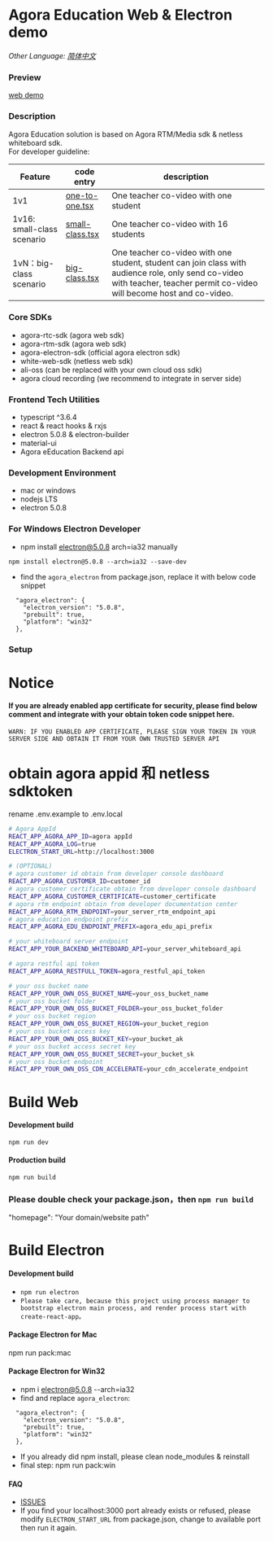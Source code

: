 # Agora Education Web & Electron demo  
*Other Language: [简体中文](README.zh.md)*

### Preview
  [web demo](https://solutions.agora.io/education/web/)

### Description
  Agora Education solution is based on Agora RTM/Media sdk & netless whiteboard sdk.  
  For developer guideline:

  |Feature|code entry|description|  
  | ---- | ----- | ----- |
  | 1v1 | [one-to-one.tsx](./src/pages/classroom/one-to-one.tsx) | One teacher co-video with one student |
  | 1v16: small-class scenario| [small-class.tsx](./src/pages/classroom/small-class.tsx) | One teacher co-video with 16 students |
  | 1vN：big-class scenario | [big-class.tsx](./src/pages/classroom/big-class.tsx) | One teacher co-video with one student, student can join class with audience role, only send co-video with teacher, teacher permit co-video will become host and co-video. |

### Core SDKs
  * agora-rtc-sdk (agora web sdk)
  * agora-rtm-sdk (agora web sdk)
  * agora-electron-sdk  (official agora electron sdk)
  * white-web-sdk (netless web sdk)
  * ali-oss (can be replaced with your own cloud oss sdk)
  * agora cloud recording (we recommend to integrate in server side)

### Frontend Tech Utilities
  * typescript ^3.6.4
  * react & react hooks & rxjs
  * electron 5.0.8 & electron-builder
  * material-ui
  * Agora eEducation Backend api


### Development Environment
  * mac or windows
  * nodejs LTS
  * electron 5.0.8

### For Windows Electron Developer
  * npm install electron@5.0.8 arch=ia32 manually  
  ```  
  npm install electron@5.0.8 --arch=ia32 --save-dev
  ```  
  * find the `agora_electron` from package.json, replace it with below code snippet  
  ```
    "agora_electron": {
      "electron_version": "5.0.8",
      "prebuilt": true,
      "platform": "win32"
    },
  ```  

### Setup

# Notice 
#### If you are already enabled app certificate for security, please find below comment and integrate with your obtain token code snippet here.
```
WARN: IF YOU ENABLED APP CERTIFICATE, PLEASE SIGN YOUR TOKEN IN YOUR SERVER SIDE AND OBTAIN IT FROM YOUR OWN TRUSTED SERVER API
```

# obtain agora appid 和 netless sdktoken
  rename .env.example to .env.local
```bash
# Agora AppId
REACT_APP_AGORA_APP_ID=agora appId
REACT_APP_AGORA_LOG=true
ELECTRON_START_URL=http://localhost:3000

# (OPTIONAL)
# agora customer id obtain from developer console dashboard
REACT_APP_AGORA_CUSTOMER_ID=customer_id
# agora customer certificate obtain from developer console dashboard
REACT_APP_AGORA_CUSTOMER_CERTIFICATE=customer_certificate
# agora rtm endpoint obtain from developer documentation center
REACT_APP_AGORA_RTM_ENDPOINT=your_server_rtm_endpoint_api
# agora education endpoint prefix
REACT_APP_AGORA_EDU_ENDPOINT_PREFIX=agora_edu_api_prefix

# your whiteboard server endpoint
REACT_APP_YOUR_BACKEND_WHITEBOARD_API=your_server_whiteboard_api

# agora restful api token
REACT_APP_AGORA_RESTFULL_TOKEN=agora_restful_api_token

# your oss bucket name
REACT_APP_YOUR_OWN_OSS_BUCKET_NAME=your_oss_bucket_name
# your oss bucket folder
REACT_APP_YOUR_OWN_OSS_BUCKET_FOLDER=your_oss_bucket_folder
# your oss bucket region
REACT_APP_YOUR_OWN_OSS_BUCKET_REGION=your_bucket_region
# your oss bucket access key
REACT_APP_YOUR_OWN_OSS_BUCKET_KEY=your_bucket_ak
# your oss bucket access secret key
REACT_APP_YOUR_OWN_OSS_BUCKET_SECRET=your_bucket_sk
# your oss bucket endpoint
REACT_APP_YOUR_OWN_OSS_CDN_ACCELERATE=your_cdn_accelerate_endpoint
```

# Build Web 

#### Development build
  `npm run dev`

#### Production build
  `npm run build`

### Please double check your package.json，then `npm run build`
  "homepage": "Your domain/website path"

# Build Electron

#### Development build
  * `npm run electron`  
  * `Please take care, because this project using process manager to bootstrap electron main process, and render process start with create-react-app。`  

#### Package Electron for Mac  
  npm run pack:mac  

#### Package Electron for Win32  
  * npm i electron@5.0.8 --arch=ia32  
  * find and replace `agora_electron`:  
  ```
    "agora_electron": {
      "electron_version": "5.0.8",
      "prebuilt": true,
      "platform": "win32"
    },
  ```    
  * If you already did npm install, please clean node_modules & reinstall  
  * final step: npm run pack:win   

#### FAQ
  * [ISSUES](https://github.com/AgoraIO-Usecase/eEducation/issues/new)  
  * If you find your localhost:3000 port already exists or refused, please modify `ELECTRON_START_URL` from package.json, change to available port then run it again.  
